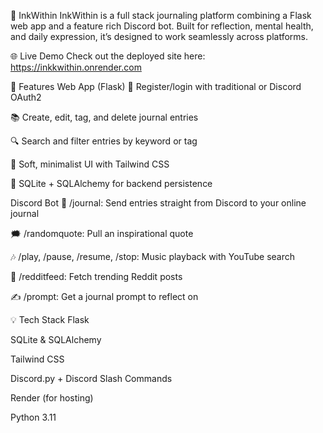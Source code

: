 📝 InkWithin
InkWithin is a full stack journaling platform combining a Flask web app and a feature rich Discord bot. Built for reflection, mental health, and daily expression, it’s designed to work seamlessly across platforms.

🌐 Live Demo
Check out the deployed site here: https://inkkwithin.onrender.com

🔧 Features
Web App (Flask)
📝 Register/login with traditional or Discord OAuth2

📚 Create, edit, tag, and delete journal entries

🔍 Search and filter entries by keyword or tag

🎨 Soft, minimalist UI with Tailwind CSS

💾 SQLite + SQLAlchemy for backend persistence

Discord Bot
🧠 /journal: Send entries straight from Discord to your online journal

🗯️ /randomquote: Pull an inspirational quote

🎶 /play, /pause, /resume, /stop: Music playback with YouTube search

📰 /redditfeed: Fetch trending Reddit posts

✍️ /prompt: Get a journal prompt to reflect on

💡 Tech Stack
Flask 

SQLite & SQLAlchemy

Tailwind CSS

Discord.py + Discord Slash Commands

Render (for hosting)

Python 3.11
